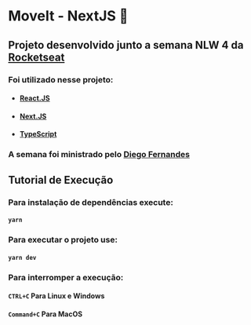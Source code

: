 # MoveIt - NextJS :muscle:

## Projeto desenvolvido junto a semana NLW 4 da [Rocketseat](https://rocketseat.com.br/)

### Foi utilizado nesse projeto:

* #### [React.JS](https://pt-br.reactjs.org/)

* #### [Next.JS](https://nextjs.org/)

* #### [TypeScript](https://www.typescriptlang.org/)

### A semana foi ministrado pelo [Diego Fernandes](https://github.com/diego3g)



## Tutorial de Execução

### Para instalação de dependências execute:

#### `yarn`

### Para executar o projeto use:

#### `yarn dev`

### Para interromper a execução:

#### `CTRL+C` Para Linux e Windows
#### `Command+C` Para MacOS
